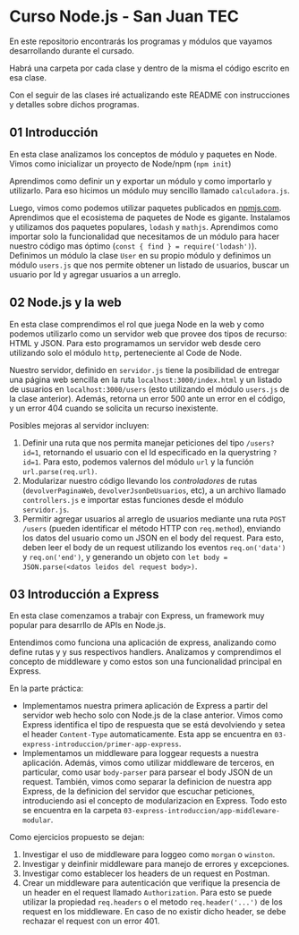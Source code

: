 # Curso Node.js - San Juan TEC
En este repositorio encontrarás los programas y módulos que vayamos desarrollando durante el cursado. 

Habrá una carpeta por cada clase y dentro de la misma el código escrito en esa clase. 

Con el seguir de las clases iré actualizando este README con instrucciones y detalles sobre dichos programas.

## 01 Introducción
En esta clase analizamos los conceptos de módulo y paquetes en Node. Vimos como inicializar un proyecto de Node/npm (`npm init`)

Aprendimos como definir un y exportar un módulo y como importarlo y utilizarlo. Para eso hicimos un módulo muy sencillo llamado `calculadora.js`.

Luego, vimos como podemos utilizar paquetes publicados en [npmjs.com](npmjs.com). Aprendimos que el ecosistema de paquetes de Node es gigante. Instalamos y utilizamos dos paquetes populares, `lodash` y `mathjs`. Aprendimos como importar solo la funcionalidad que necesitamos de un módulo para hacer nuestro código mas óptimo (`const { find } = require('lodash')`). Definimos un módulo la clase `User` en su propio módulo y definimos un módulo `users.js` que nos permite obtener un listado de usuarios, buscar un usuario por Id y agregar usuarios a un arreglo.

## 02 Node.js y la web
En esta clase comprendimos el rol que juega Node en la web y como podemos utilizarlo como un servidor web que provee dos tipos de recurso: HTML y JSON. Para esto programamos un servidor web desde cero utilizando solo el módulo `http`, perteneciente al Code de Node.

Nuestro servidor, definido en `servidor.js` tiene la posibilidad de entregar una página web sencilla en la ruta `localhost:3000/index.html` y un listado de usuarios en `localhost:3000/users` (esto utilizando el módulo `users.js` de la clase anterior). Además, retorna un error 500 ante un error en el código, y un error 404 cuando se solicita un recurso inexistente.

Posibles mejoras al servidor incluyen:
1. Definir una ruta que nos permita manejar peticiones del tipo `/users?id=1`, retornando el usuario con el Id especificado en la querystring `?id=1`. Para esto, podemos valernos del módulo `url` y la función `url.parse(req.url)`.
2. Modularizar nuestro código llevando los _controladores_ de rutas (`devolverPaginaWeb`, `devolverJsonDeUsuarios`, etc), a un archivo llamado `controllers.js` e importar estas funciones desde el módulo `servidor.js`.
3. Permitir agregar usuarios al arreglo de usuarios mediante una ruta `POST /users` (pueden identificar el método HTTP con `req.method`), enviando los datos del usuario como un JSON en el body del request. Para esto, deben leer el body de un request utilizando los eventos `req.on('data')` y `req.on('end')`, y generando un objeto con `let body = JSON.parse(<datos leidos del request body>)`. 

## 03 Introducción a Express
En esta clase comenzamos a trabajr con Express, un framework muy popular para desarrllo de APIs en Node.js.

Entendimos como funciona una aplicación de express, analizando como define rutas y y sus respectivos handlers. Analizamos y comprendimos el concepto de middleware y como estos son una funcionalidad principal en Express.

En la parte práctica: 

- Implementamos nuestra primera aplicación de Express a partir del servidor web hecho solo con Node.js de la clase anterior. Vimos como Express identifica el tipo de respuesta que se está devolviendo y setea el header `Content-Type` automaticamente. Esta app se encuentra en `03-express-introduccion/primer-app-express`.
- Implementamos un middleware para loggear requests a nuestra aplicación. Además, vimos como utilizar middleware de terceros, en particular, como usar `body-parser` para parsear el body JSON de un request. También, vimos como separar la definicion de nuestra app Express, de la definicion del servidor que escuchar peticiones, introduciendo asi el concepto de modularizacion en Express. Todo esto se encuentra en la carpeta `03-express-introduccion/app-middleware-modular`.

Como ejercicios propuesto se dejan:
1. Investigar el uso de middleware para loggeo como `morgan` o `winston`.
2. Investigar y deinfinir middleware para manejo de errores y excepciones.
3. Investigar como establecer los headers de un request en Postman.
4. Crear un middleware para autenticación que verifique la presencia de un header en el request llamado `Authorization`. Para esto se puede utilizar la propiedad `req.headers` o el metodo `req.header('...')` de los request en los middleware. En caso de no existir dicho header, se debe rechazar el request con un error 401. 